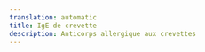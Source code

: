 ```yaml
---
translation: automatic
title: IgE de crevette
description: Anticorps allergique aux crevettes
---
```

